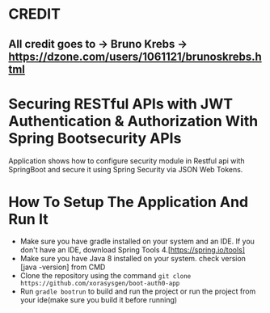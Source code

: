 # CREDIT
## All credit goes to -> Bruno Krebs -> https://dzone.com/users/1061121/brunoskrebs.html
# Securing RESTful APIs with JWT Authentication & Authorization With Spring Bootsecurity APIs
Application shows how to configure security module in Restful api with
SpringBoot and secure it using Spring Security via JSON Web Tokens.

# How To Setup The Application And Run It
* Make sure you have gradle installed on your system and an IDE. If you don't have an IDE, download Spring Tools 4.[https://spring.io/tools]
* Make sure you have Java 8 installed on your system. check version [java -version] from CMD
* Clone the repository using the command `git clone https://github.com/xorasysgen/boot-auth0-app`
* Run `gradle bootrun` to build and run the project or run the project from your ide(make sure you build it before running)
